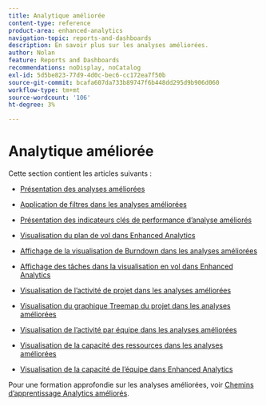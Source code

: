 ```yaml
---
title: Analytique améliorée
content-type: reference
product-area: enhanced-analytics
navigation-topic: reports-and-dashboards
description: En savoir plus sur les analyses améliorées.
author: Nolan
feature: Reports and Dashboards
recommendations: noDisplay, noCatalog
exl-id: 5d5be823-77d9-4d0c-bec6-cc172ea7f50b
source-git-commit: bcafa607da733b89747f6b448dd295d9b906d060
workflow-type: tm+mt
source-wordcount: '106'
ht-degree: 3%

---
```


# Analytique améliorée

Cette section contient les articles suivants :

* [Présentation des analyses améliorées](../enhanced-analytics/enhanced-analytics-overview.md)
* [Application de filtres dans les analyses améliorées](../enhanced-analytics/use-enhanced-analytics-filters.md)
* [Présentation des indicateurs clés de performance d’analyse améliorés](../enhanced-analytics/understand-enhanced-analytics-kpis.md)
* [Visualisation du plan de vol dans Enhanced Analytics](../enhanced-analytics/flight-plan-overview.md)
* [Affichage de la visualisation de Burndown dans les analyses améliorées](../enhanced-analytics/burndown-overview.md)
* [Affichage des tâches dans la visualisation en vol dans Enhanced Analytics](../enhanced-analytics/tasks-in-flight-overview.md)
* [Visualisation de l’activité de projet dans les analyses améliorées](../enhanced-analytics/project-activity-overview.md)
* [Visualisation du graphique Treemap du projet dans les analyses améliorées](../enhanced-analytics/project-treemap-overview.md)
* [Visualisation de l’activité par équipe dans les analyses améliorées](../enhanced-analytics/activity-by-team-overview.md)
* [Visualisation de la capacité des ressources dans les analyses améliorées](../enhanced-analytics/resource-capacity-overview.md)
* [Visualisation de la capacité de l’équipe dans Enhanced Analytics](../enhanced-analytics/team-capacity-overview.md)
  <!--* [View Enhanced analytics visualizations by duration](../enhanced-analytics/view-enhanced-analytics-charts-duration.md)-->

  <!--
  <li data-mc-conditions="QuicksilverOrClassic.Draft mode"><a href="../enhanced-analytics/trend-views-overview.md" class="MCXref xref" xrefformat="{para}">Trend views overview</a> </li>
  -->

Pour une formation approfondie sur les analyses améliorées, voir [Chemins d’apprentissage Analytics améliorés](https://one.workfront.com/s/enhanced-analytics-program).
